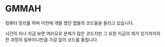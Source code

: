 # GMMAH

컴퓨터 정리를 하며 이전에 개발 했던 앱들의 코드들을 올리고 있습니다.

시간이 지나 지금 보면 여러모로 문제가 많은 코드지만 그 또한 지금의 제가 있기까지의 한 과정의 일부이니만큼 가감 없이 코드를 올립니다. 